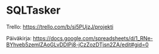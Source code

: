 # SQLTasker

Trello: https://trello.com/b/si5PUjzJ/projekti

Päiväkirja: https://docs.google.com/spreadsheets/d/1_RNe-BYhveb5zemlZAoGLvDDlPj8-jCzZozDTjsn2ZA/edit#gid=0
